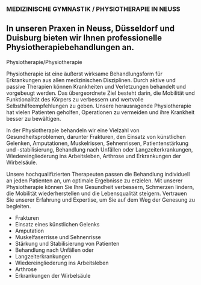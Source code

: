### MEDIZINISCHE GYMNASTIK / PHYSIOTHERAPIE IN NEUSS

In unseren Praxen in Neuss, Düsseldorf und Duisburg bieten wir Ihnen professionelle Physiotherapiebehandlungen an.
------------------------------------------------------------------------------------------------------

Physiotherapie/Physiotherapie

Physiotherapie ist eine äußerst wirksame Behandlungsform für Erkrankungen aus allen medizinischen Disziplinen. Durch aktive und passive Therapien können Krankheiten und Verletzungen behandelt und vorgebeugt werden. Das übergeordnete Ziel besteht darin, die Mobilität und Funktionalität des Körpers zu verbessern und wertvolle Selbsthilfeempfehlungen zu geben. Unsere herausragende Physiotherapie hat vielen Patienten geholfen, Operationen zu vermeiden und ihre Krankheit besser zu bewältigen.

In der Physiotherapie behandeln wir eine Vielzahl von Gesundheitsproblemen, darunter Frakturen, den Einsatz von künstlichen Gelenken, Amputationen, Muskelrissen, Sehnenrissen, Patientenstärkung und -stabilisierung, Behandlung nach Unfällen oder Langzeiterkrankungen, Wiedereingliederung ins Arbeitsleben, Arthrose und Erkrankungen der Wirbelsäule.

Unsere hochqualifizierten Therapeuten passen die Behandlung individuell an jeden Patienten an, um optimale Ergebnisse zu erzielen. Mit unserer Physiotherapie können Sie Ihre Gesundheit verbessern, Schmerzen lindern, die Mobilität wiederherstellen und die Lebensqualität steigern. Vertrauen Sie unserer Erfahrung und Expertise, um Sie auf dem Weg der Genesung zu begleiten.

*   Frakturen
*   Einsatz eines künstlichen Gelenks
*   Amputation
*   Muskelfaserrisse und Sehnenrisse
*   Stärkung und Stabilisierung von Patienten
*   Behandlung nach Unfällen oder
*   Langzeiterkrankungen
*   Wiedereingliederung ins Arbeitsleben
*   Arthrose
*   Erkrankungen der Wirbelsäule